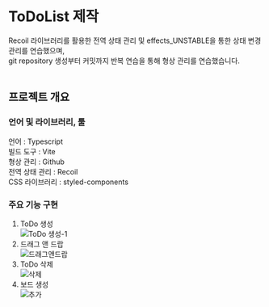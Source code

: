 # ToDoList 제작
Recoil 라이브러리를 활용한 전역 상태 관리 및 effects_UNSTABLE을 통한 상태 변경 관리를 연습했으며,<br/>
git repository 생성부터 커밋까지 반복 연습을 통해 형상 관리를 연습했습니다.
<br/>
<br/>


## 프로젝트 개요
### 언어 및 라이브러리, 툴
언어 : Typescript<br/>
빌드 도구 : Vite<br/>
형상 관리 : Github<br/>
전역 상태 관리 : Recoil<br/>
CSS 라이브러리 : styled-components<br/>

### 주요 기능 구현
1. ToDo 생성<br/>
![ToDo 생성-1](https://github.com/user-attachments/assets/85561313-27c3-46d3-a35d-07d6c0991dad)
2. 드래그 앤 드랍<br/>
![드래그앤드랍](https://github.com/user-attachments/assets/d02a3b72-9da5-444e-aa83-922c7b42edfe)
3. ToDo 삭제<br />
![삭제](https://github.com/user-attachments/assets/a97436d5-3989-4c61-adae-46442752cc93)
4. 보드 생성<br/>
![추가](https://github.com/user-attachments/assets/78676964-4e93-4dbd-b572-a9798f9976d4)
